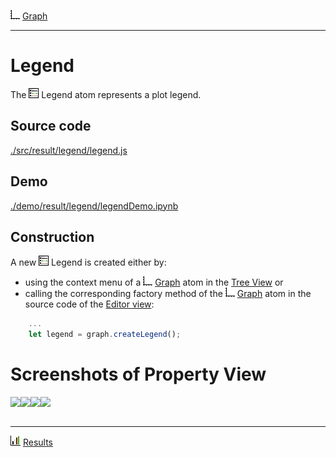 ![](../../../../icons/graph.png) [Graph](../graph/graph.md)

----

# Legend

The ![](../../../../icons/legend.png) Legend atom represents a plot legend.<br>

## Source code

[./src/result/legend/legend.js](../../../../src/result/legend/legend.js)

## Demo

[./demo/result/legend/legendDemo.ipynb](../../../../demo/result/legend/legendDemo.ipynb)

## Construction
		
A new ![](../../../../icons/legend.png) Legend is created either by: 

* using the context menu of a ![](../../../../icons/graph.png) [Graph](../graph/graph.md) atom in the [Tree View](../../../views/treeView.md) or
* calling the corresponding factory method of the ![](../../../../icons/graph.png) [Graph](../graph/graph.md) atom in the source code of the [Editor view](../../../views/editorView.md):

```javascript
    ...
    let legend = graph.createLegend();	
```

# Screenshots of Property View

<table>
<tr>
<img src="../../../images/legendMain.png">
</tr>	

<tr>
<img src="../../../images/legendText.png">
</tr>	

<tr>
<img src="../../../images/legendBackground.png">	
</tr>	

<tr>
<img src="../../../images/legendBorder.png">	
</tr>	

</table> 

----

![](../../../../icons/results.png) [Results](../results/results.md)

